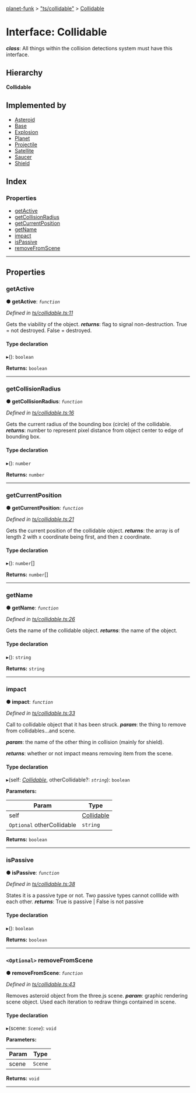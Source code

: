 [planet-funk](../README.md) > ["ts/collidable"](../modules/_ts_collidable_.md) > [Collidable](../interfaces/_ts_collidable_.collidable.md)

# Interface: Collidable

*__class__*: All things within the collision detections system must have this interface.

## Hierarchy

**Collidable**

## Implemented by

* [Asteroid](../classes/_ts_asteroid_.asteroid.md)
* [Base](../classes/_ts_base_.base.md)
* [Explosion](../classes/_ts_explosion_.explosion.md)
* [Planet](../classes/_ts_planet_.planet.md)
* [Projectile](../classes/_ts_projectile_.projectile.md)
* [Satellite](../classes/_ts_satellite_.satellite.md)
* [Saucer](../classes/_ts_saucer_.saucer.md)
* [Shield](../classes/_ts_shield_.shield.md)

## Index

### Properties

* [getActive](_ts_collidable_.collidable.md#getactive)
* [getCollisionRadius](_ts_collidable_.collidable.md#getcollisionradius)
* [getCurrentPosition](_ts_collidable_.collidable.md#getcurrentposition)
* [getName](_ts_collidable_.collidable.md#getname)
* [impact](_ts_collidable_.collidable.md#impact)
* [isPassive](_ts_collidable_.collidable.md#ispassive)
* [removeFromScene](_ts_collidable_.collidable.md#removefromscene)

---

## Properties

<a id="getactive"></a>

###  getActive

**● getActive**: *`function`*

*Defined in [ts/collidable.ts:11](https://github.com/WilliamRADFunk/planet-funk/blob/db602a2/src/ts/collidable.ts#L11)*

Gets the viability of the object.
*__returns__*: flag to signal non-destruction. True = not destroyed. False = destroyed.

#### Type declaration
▸(): `boolean`

**Returns:** `boolean`

___
<a id="getcollisionradius"></a>

###  getCollisionRadius

**● getCollisionRadius**: *`function`*

*Defined in [ts/collidable.ts:16](https://github.com/WilliamRADFunk/planet-funk/blob/db602a2/src/ts/collidable.ts#L16)*

Gets the current radius of the bounding box (circle) of the collidable.
*__returns__*: number to represent pixel distance from object center to edge of bounding box.

#### Type declaration
▸(): `number`

**Returns:** `number`

___
<a id="getcurrentposition"></a>

###  getCurrentPosition

**● getCurrentPosition**: *`function`*

*Defined in [ts/collidable.ts:21](https://github.com/WilliamRADFunk/planet-funk/blob/db602a2/src/ts/collidable.ts#L21)*

Gets the current position of the collidable object.
*__returns__*: the array is of length 2 with x coordinate being first, and then z coordinate.

#### Type declaration
▸(): `number`[]

**Returns:** `number`[]

___
<a id="getname"></a>

###  getName

**● getName**: *`function`*

*Defined in [ts/collidable.ts:26](https://github.com/WilliamRADFunk/planet-funk/blob/db602a2/src/ts/collidable.ts#L26)*

Gets the name of the collidable object.
*__returns__*: the name of the object.

#### Type declaration
▸(): `string`

**Returns:** `string`

___
<a id="impact"></a>

###  impact

**● impact**: *`function`*

*Defined in [ts/collidable.ts:33](https://github.com/WilliamRADFunk/planet-funk/blob/db602a2/src/ts/collidable.ts#L33)*

Call to collidable object that it has been struck.
*__param__*: the thing to remove from collidables...and scene.

*__param__*: the name of the other thing in collision (mainly for shield).

*__returns__*: whether or not impact means removing item from the scene.

#### Type declaration
▸(self: *[Collidable](_ts_collidable_.collidable.md)*, otherCollidable?: *`string`*): `boolean`

**Parameters:**

| Param | Type |
| ------ | ------ |
| self | [Collidable](_ts_collidable_.collidable.md) |
| `Optional` otherCollidable | `string` |

**Returns:** `boolean`

___
<a id="ispassive"></a>

###  isPassive

**● isPassive**: *`function`*

*Defined in [ts/collidable.ts:38](https://github.com/WilliamRADFunk/planet-funk/blob/db602a2/src/ts/collidable.ts#L38)*

States it is a passive type or not. Two passive types cannot colllide with each other.
*__returns__*: True is passive | False is not passive

#### Type declaration
▸(): `boolean`

**Returns:** `boolean`

___
<a id="removefromscene"></a>

### `<Optional>` removeFromScene

**● removeFromScene**: *`function`*

*Defined in [ts/collidable.ts:43](https://github.com/WilliamRADFunk/planet-funk/blob/db602a2/src/ts/collidable.ts#L43)*

Removes asteroid object from the three.js scene.
*__param__*: graphic rendering scene object. Used each iteration to redraw things contained in scene.

#### Type declaration
▸(scene: *`Scene`*): `void`

**Parameters:**

| Param | Type |
| ------ | ------ |
| scene | `Scene` |

**Returns:** `void`

___

